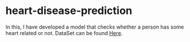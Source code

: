 # heart-disease-prediction

In this, I have developed a model that checks whether a person has some heart related or not.
DataSet can be found <a href="https://www.kaggle.com/ronitf/heart-disease-uci">Here</a>.
